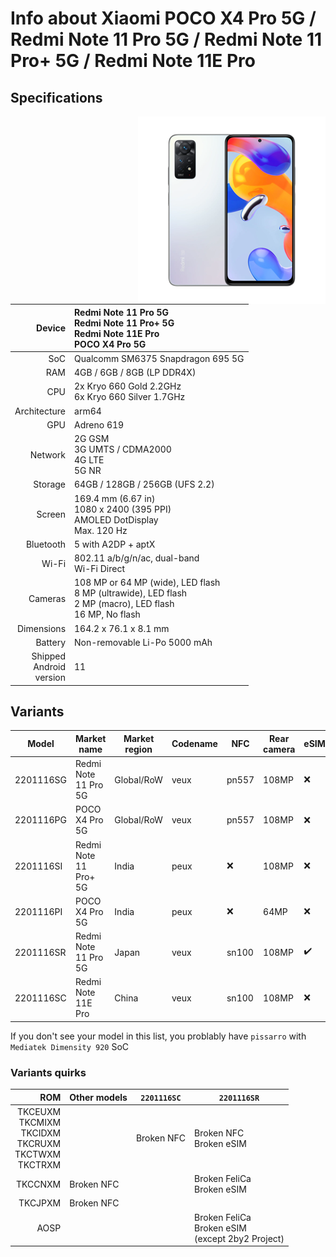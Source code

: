 # Info about Xiaomi POCO X4 Pro 5G / Redmi Note 11 Pro 5G / Redmi Note 11 Pro+ 5G / Redmi Note 11E Pro

## Specifications

<img align="right" alt="Redmi Note 11 Pro 5G" src="https://raw.githubusercontent.com/PixelExperience/official_devices/master/images/.thumbs/300/veux.png" />

| Device | Redmi Note 11 Pro 5G<br>Redmi Note 11 Pro+ 5G<br>Redmi Note 11E Pro<br>POCO X4 Pro 5G |
|-:|:-|
| SoC | Qualcomm SM6375 Snapdragon 695 5G |
| RAM | 4GB / 6GB / 8GB (LP DDR4X) |
| CPU | 2x Kryo 660 Gold 2.2GHz<br>6x Kryo 660 Silver 1.7GHz |
| Architecture | arm64 |
| GPU | Adreno 619 |
| Network | 2G GSM<br>3G UMTS / CDMA2000<br>4G LTE<br>5G NR |
| Storage | 64GB / 128GB / 256GB (UFS 2.2) |
| Screen | 169.4 mm (6.67 in)<br>1080 x 2400 (395 PPI)<br>AMOLED DotDisplay<br>Max. 120 Hz |
| Bluetooth	| 5 with A2DP + aptX |
| Wi-Fi	| 802.11 a/b/g/n/ac, dual-band<br>Wi-Fi Direct|
| Cameras | 108 MP or 64 MP (wide), LED flash<br>8 MP (ultrawide), LED flash<br>2 MP (macro), LED flash<br>16 MP, No flash |
| Dimensions | 164.2 x 76.1 x 8.1 mm |
| Battery | Non-removable Li-Po 5000 mAh |
| Shipped<br>Android<br>version | 11 |

## Variants
| Model | Market name | Market region | Codename | NFC | Rear camera | eSIM |
|-|-|-|-|-|-|-|
| 2201116SG | Redmi Note 11 Pro 5G | Global/RoW | veux | pn557 | 108MP | ❌ |
| 2201116PG | POCO X4 Pro 5G | Global/RoW | veux | pn557 | 108MP | ❌ |
| 2201116SI | Redmi Note 11 Pro+ 5G | India | peux | ❌ | 108MP | ❌ |
| 2201116PI | POCO X4 Pro 5G | India | peux | ❌ | 64MP | ❌ |
| 2201116SR | Redmi Note 11 Pro 5G | Japan | veux | sn100 | 108MP | ✔️ |
| 2201116SC | Redmi Note 11E Pro | China | veux | sn100 | 108MP | ❌ |

If you don't see your model in this list, you problably have `pissarro` with `Mediatek Dimensity 920` SoC

### Variants quirks
| ROM | Other models | `2201116SC` | `2201116SR` |
|-:|-|-|-|
| TKCEUXM<br>TKCMIXM<br>TKCIDXM<br>TKCRUXM<br>TKCTWXM<br>TKCTRXM || Broken NFC | Broken NFC<br>Broken eSIM |
| TKCCNXM | Broken NFC || Broken FeliCa<br>Broken eSIM |
| TKCJPXM | Broken NFC |||
| AOSP ||| Broken FeliCa<br>Broken eSIM<br>(except 2by2 Project) |
